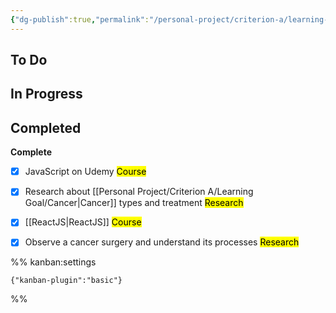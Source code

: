 ```yaml
---
{"dg-publish":true,"permalink":"/personal-project/criterion-a/learning-goal/0-learning-goal-tasks/","dgHomeLink":true,"dgPassFrontmatter":false}
---
```



## To Do



## In Progress



## Completed

**Complete**
- [x] JavaScript on Udemy <mark class="blue">Course</mark>
- [x] Research about [[Personal Project/Criterion A/Learning Goal/Cancer|Cancer]] types and treatment <mark class="mint">Research</mark>
- [x] [[ReactJS|ReactJS]] <mark class="blue">Course</mark>
- [x] Observe a cancer surgery and understand its processes <mark class="mint">Research</mark>




%% kanban:settings
```
{"kanban-plugin":"basic"}
```
%%